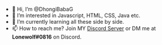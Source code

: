 - 👋 Hi, I’m @DhongiBabaG
- 👀 I’m interested in Javascript, HTML, CSS, Java etc.
- 🌱 I’m currently learning all these side by side.
- 📫 How to reach me? Join MY [Discord Server](https://discord.gg/RCYwRBYK6V) or DM me at **Lonewolf#0816** on Discord.

<!---
LinuxUserMadara/LinuxUserMadara is a ✨ special ✨ repository because its `README.md` (this file) appears on your GitHub profile.
You can click the Preview link to take a look at your changes.
--->
